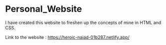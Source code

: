 # Personal_Website
I have created this website to freshen up the concepts of mine in HTML and CSS.

Link to the website :
https://heroic-naiad-01b287.netlify.app/
